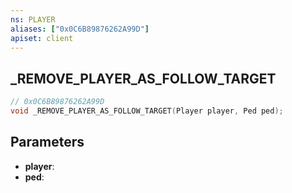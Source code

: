 ```yaml
---
ns: PLAYER
aliases: ["0x0C6B89876262A99D"]
apiset: client
---
```

## _REMOVE_PLAYER_AS_FOLLOW_TARGET

```c
// 0x0C6B89876262A99D
void _REMOVE_PLAYER_AS_FOLLOW_TARGET(Player player, Ped ped);
```


## Parameters
* **player**:
* **ped**:
